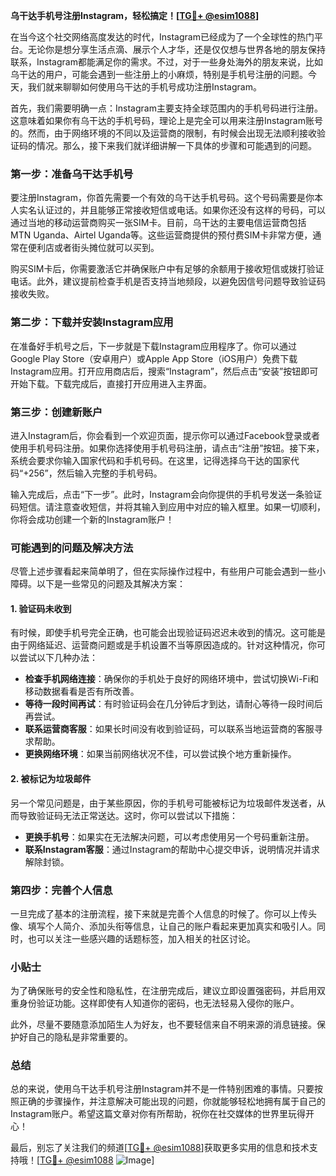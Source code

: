 **乌干达手机号注册Instagram，轻松搞定！[[TG💪+ @esim1088](https://t.me/s/esim1088)]**

在当今这个社交网络高度发达的时代，Instagram已经成为了一个全球性的热门平台。无论你是想分享生活点滴、展示个人才华，还是仅仅想与世界各地的朋友保持联系，Instagram都能满足你的需求。不过，对于一些身处海外的朋友来说，比如乌干达的用户，可能会遇到一些注册上的小麻烦，特别是手机号注册的问题。今天，我们就来聊聊如何使用乌干达的手机号成功注册Instagram。

首先，我们需要明确一点：Instagram主要支持全球范围内的手机号码进行注册。这意味着如果你有乌干达的手机号码，理论上是完全可以用来注册Instagram账号的。然而，由于网络环境的不同以及运营商的限制，有时候会出现无法顺利接收验证码的情况。那么，接下来我们就详细讲解一下具体的步骤和可能遇到的问题。

### 第一步：准备乌干达手机号

要注册Instagram，你首先需要一个有效的乌干达手机号码。这个号码需要是你本人实名认证过的，并且能够正常接收短信或电话。如果你还没有这样的号码，可以通过当地的移动运营商购买一张SIM卡。目前，乌干达的主要电信运营商包括MTN Uganda、Airtel Uganda等。这些运营商提供的预付费SIM卡非常方便，通常在便利店或者街头摊位就可以买到。

购买SIM卡后，你需要激活它并确保账户中有足够的余额用于接收短信或拨打验证电话。此外，建议提前检查手机是否支持当地频段，以避免因信号问题导致验证码接收失败。

### 第二步：下载并安装Instagram应用

在准备好手机号之后，下一步就是下载Instagram应用程序了。你可以通过Google Play Store（安卓用户）或Apple App Store（iOS用户）免费下载Instagram应用。打开应用商店后，搜索“Instagram”，然后点击“安装”按钮即可开始下载。下载完成后，直接打开应用进入主界面。

### 第三步：创建新账户

进入Instagram后，你会看到一个欢迎页面，提示你可以通过Facebook登录或者使用手机号码注册。如果你选择使用手机号码注册，请点击“注册”按钮。接下来，系统会要求你输入国家代码和手机号码。在这里，记得选择乌干达的国家代码“+256”，然后输入完整的手机号码。

输入完成后，点击“下一步”。此时，Instagram会向你提供的手机号发送一条验证码短信。请注意查收短信，并将其输入到应用中对应的输入框里。如果一切顺利，你将会成功创建一个新的Instagram账户！

### 可能遇到的问题及解决方法

尽管上述步骤看起来简单明了，但在实际操作过程中，有些用户可能会遇到一些小障碍。以下是一些常见的问题及其解决方案：

#### 1. 验证码未收到

有时候，即使手机号完全正确，也可能会出现验证码迟迟未收到的情况。这可能是由于网络延迟、运营商问题或是手机设置不当等原因造成的。针对这种情况，你可以尝试以下几种办法：

- **检查手机网络连接**：确保你的手机处于良好的网络环境中，尝试切换Wi-Fi和移动数据看看是否有所改善。
- **等待一段时间再试**：有时验证码会在几分钟后才到达，请耐心等待一段时间后再尝试。
- **联系运营商客服**：如果长时间没有收到验证码，可以联系当地运营商的客服寻求帮助。
- **更换网络环境**：如果当前网络状况不佳，可以尝试换个地方重新操作。

#### 2. 被标记为垃圾邮件

另一个常见问题是，由于某些原因，你的手机号可能被标记为垃圾邮件发送者，从而导致验证码无法正常送达。这时，你可以尝试以下措施：

- **更换手机号**：如果实在无法解决问题，可以考虑使用另一个号码重新注册。
- **联系Instagram客服**：通过Instagram的帮助中心提交申诉，说明情况并请求解除封锁。

### 第四步：完善个人信息

一旦完成了基本的注册流程，接下来就是完善个人信息的时候了。你可以上传头像、填写个人简介、添加头衔等信息，让自己的账户看起来更加真实和吸引人。同时，也可以关注一些感兴趣的话题标签，加入相关的社区讨论。

### 小贴士

为了确保账号的安全性和隐私性，在注册完成后，建议立即设置强密码，并启用双重身份验证功能。这样即使有人知道你的密码，也无法轻易入侵你的账户。

此外，尽量不要随意添加陌生人为好友，也不要轻信来自不明来源的消息链接。保护好自己的隐私是非常重要的。

### 总结

总的来说，使用乌干达手机号注册Instagram并不是一件特别困难的事情。只要按照正确的步骤操作，并注意解决可能出现的问题，你就能够轻松地拥有属于自己的Instagram账户。希望这篇文章对你有所帮助，祝你在社交媒体的世界里玩得开心！

最后，别忘了关注我们的频道[[TG💪+ @esim1088](https://t.me/s/esim1088)]获取更多实用的信息和技术支持哦！[[TG💪+ @esim1088](https://t.me/s/esim1088) ![Image](https://i.postimg.cc/4NQfJmqS/Snipaste-2025-05-13-00-14-12.png)]